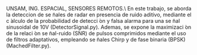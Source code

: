 UNSAM, ING. ESPACIAL, SENSORES REMOTOS.\\
En este trabajo, se aborda la deteccion de se ̃nales de radar en presencia de ruido aditivo, mediante
el c ́alculo de la probabilidad de detecci ́on y falsa alarma para una se ̃nal sinusoidal de 10V (DetectorSignal.py). Ademas,
se expone la maximizaci ́on de la relaci ́on se ̃nal-ruido (SNR) de pulsos comprimidos mediante el uso de
filtros adaptativos, empleando se ̃nales Chirp y de fase binaria (BPSK) (MachedFilter.py).
